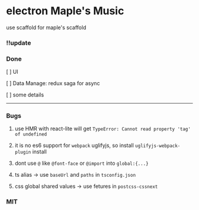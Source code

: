 # electron Maple's Music

use scaffold for maple's scaffold

### !!update

### Done

[ ] UI

[ ] Data Manage: redux saga for async

[ ] some details

---

### Bugs

1. use HMR with react-lite will get `TypeError: Cannot read property 'tag' of undefined`

1. it is no es6 support for `webpack` uglifyjs, so install `uglifyjs-webpack-plugin` install

1. dont use `@` like `@font-face` or `@import` into `global:{...}`

1. ts alias -> use `baseUrl` and `paths` in `tsconfig.json`

1. css global shared values -> use fetures in `postcss-cssnext`

### MIT
